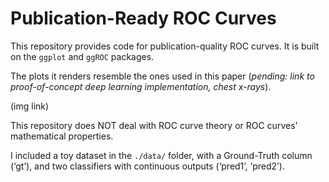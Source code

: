 # Publication-Ready ROC Curves

This repository provides code for publication-quality ROC curves. It is built on the `ggplot` and `ggROC` packages.

The plots it renders resemble the ones used in this paper (_pending: link to proof-of-concept deep learning implementation, chest x-rays_).

(img link)

This repository does NOT deal with ROC curve theory or ROC curves' mathematical properties.

I included a toy dataset in the `./data/` folder, with a Ground-Truth column (‘gt’), and two classifiers with continuous outputs (‘pred1’, ‘pred2’).